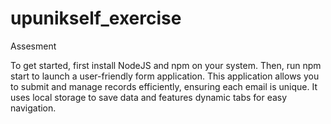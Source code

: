 # upunikself_exercise
Assesment

To get started, first install NodeJS and npm on your system. Then, run npm start to launch a user-friendly form application. This application allows you to submit and manage records efficiently, ensuring each email is unique. It uses local storage to save data and features dynamic tabs for easy navigation.